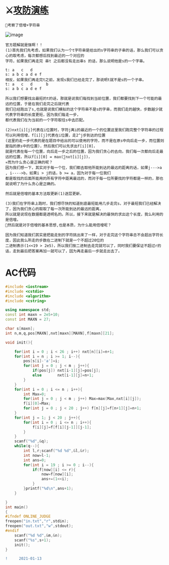 ⚔️[攻防演练](https://codeforces.com/gym/103389/problem/B)
===
    🧮考察了倍增+字符串
    
![image](https://user-images.githubusercontent.com/92497177/149336911-885886d1-a44a-41bd-b2f5-1bc9bc2a7e0d.png)
    
    官方题解就是强啊！！
    (1)首先我们先考虑，如果我们认为一个t字符串是给出的s字符串的子串的话，那么我们可以贪心的取考虑，每次都想后找到最近的一个对应的
    字符，如果我们再走完 串t 之后都没有走出串s 的话，那么说明他是s的一个字串。
    
    t: a   c   d
    s: a b c a d e f
    相反，如果我们再走完t之前，发现s我们已经走完了，那说明t就不是s的一个子串。
    t: a   c   d      b
    s: a b c a d e f 
    
    所以我们想要找出最短的t的话，那就是说我们每找到当前位置，我们都要找到下一个可能的最远的位置，于是在我们走完之后就代表
    我们已经跑出了s,也就是说我们模拟的这个字符串不是s的字串，而我们走的越快，步数越少就代表字符串的长度更短，因为我们每走一步，
    都代表我们在为当前的一个字符取往s中去匹配。
    
    (2)nxt[i][j]代表在i位置时，字符j离i的最近的一个的位置这里我们跑完整个字符串的过程可以利用倍增，f[i][j]代表在i位置，走2^j步到达的位置
    (这里的走一步代表的是在题目中给出的可以使用的字符，而不是在原s中向后走一步，而位置则是指的原s中的位置)，然后我们可以先求出f[i][0]，
    就是代表在每一个位置，向后走一步之后的位置，因为我们贪心的去向，我们每一次都向后走最远的位置，所以f[i][0] = max(∑nxt[i][j])，
    ✳️而为什么贪心是正确的呢？
    因为我们想一下，其实对于每一个位，我们都去取他所能到达的最远的距离的话，如果j--->a , i---->b，如果i > j的话，b >= a，因为对于每一位我们
    都是取找的后面所能用的所有字符中距离最远的，而对于每一位所要找的字符都是一样的，那也就说明了为什么贪心是正确的。
    
    然后就是倍增的基本方法取更新(1)逐层更新，
    
    (3)我们在字符串上跑时，我们想尽快的知道到底最短能用几步走完s，对于最短我们已经解决了，因为我们贪心的取取了每一次所能到达的最远的距离，
    所以就是说现在数据都是透明名的。所以，接下来就是解决的最快的求出这个长度，我么利用的是倍增。
    🚏然后就是对于倍增的基本思想,也是本质，为什么能用倍增呢？
    
    因为我们知道我们其实是把能走到的字符挑出来了一样，对于走完这个字符串总不会超出字符长度，因此我么所走的步数在二进制下就是一个不超过20位的
    二进制表示(1<<19 > 2e5)，所以我们按二进制去走完就可以了，同时我们要保证不超过r的话，走到最后把答案再加一就可以了，因为再走最后一步就走出去了。
    
    
AC代码
===
```C++
#include <iostream>
#include <cstdio>
#include <algorithm>
#include <cstring>

using namespace std;
const int maxn = 2e5+10;
const int MAXN = 27;

char s[maxn];
int n,m,q,pos[MAXN],nxt[maxn][MAXN],f[maxn][21];

void init(){

	for(int i = 0 ; i < 26 ; i++) nxt[n][i]=n+1;
	for(int i = n ; i >= 1; i--){
		pos[s[i]-'a']=i;
		for(int j = 0 ; j < m ; j++){
			if(pos[j]) nxt[i-1][j]=pos[j];
			else       nxt[i-1][j]=n+1;
		}
	}
	for(int i = 0 ; i <= n ; i++){
		int Max=0;
		for(int j = 0 ; j < m ; j++) Max=max(Max,nxt[i][j]);
		f[i][0]=Max;
		for(int j = 0 ; j < 20 ; j++) f[n][j]=f[n+1][j]=n+1;
	}
	for(int j = 1; j < 20 ; j++){
		for(int i = 0 ; i <= n ; i++){
			f[i][j]=f[f[i][j-1]][j-1];
		}
	}
	scanf("%d",&q);
	while(q--){
		int l,r;scanf("%d %d",&l,&r);
		int now=l-1;
		int ans=0;
		for(int i = 19 ; i >= 0 ; i--){
			if(f[now][i] <= r){
				now=f[now][i];
				ans+=(1<<i);
			}
		}printf("%d\n",ans+1);
	}

}
int main()
{
#ifndef ONLINE_JUDGE
freopen("in.txt","r",stdin);
freopen("out.txt","w",stdout);
#endif
	scanf("%d %d",&m,&n);
	scanf("%s",s+1);
	init();
}
```
```diff
!     2021-01-13
```
    

